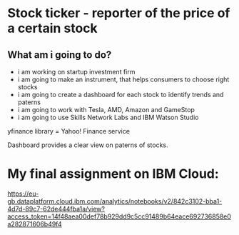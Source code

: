 # **Stock ticker** - reporter of the price of a certain stock
## What am i going to do?
- i am working on startup investment firm
- i am going to make an instrument, that helps consumers to choose right stocks
- i am going to create a dashboard for each stock to identify trends and paterns
- i am going to work with Tesla, AMD, Amazon and GameStop
- i am going to use Skills Network Labs and IBM Watson Studio


yfinance library = Yahoo! Finance service

Dashboard provides a clear view on paterns of stocks.

# My final assignment on IBM Cloud:
https://eu-gb.dataplatform.cloud.ibm.com/analytics/notebooks/v2/842c3102-bba1-4d7d-89c7-62de444fba1a/view?access_token=14f48aea00def78b929dd9c5cc91489b64eace692736858e0a282871606b49f4
